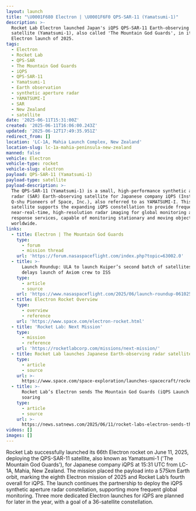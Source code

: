 ```yaml
---
layout: launch
title: "\U0001F680 Electron | \U0001F6F0 QPS-SAR-11 (Yamatsumi-1)"
description: >-
  Rocket Lab Electron launched Japan's iQPS QPS-SAR-11 Earth-observing radar
  satellite (Yamatsumi-1), also called 'The Mountain God Guards', in its eighth
  Electron launch of 2025.
tags:
  - Electron
  - Rocket Lab
  - QPS-SAR
  - The Mountain God Guards
  - iQPS
  - QPS-SAR-11
  - Yamatsumi-1
  - Earth observation
  - synthetic aperture radar
  - YAMATSUMI-I
  - SAR
  - New Zealand
  - satellite
date: '2025-06-11T15:31:00Z'
created: '2025-06-11T16:06:00.243Z'
updated: '2025-06-12T17:49:35.951Z'
redirect_from: []
location: 'LC-1A, Mahia Launch Complex, New Zealand'
location-slug: lc-1a-mahia-peninsula-new-zealand
manned: false
vehicle: Electron
vehicle-type: rocket
vehicle-slug: electron
payload: QPS-SAR-11 (Yamatsumi-1)
payload-type: satellite
payload-description: >-
  The QPS-SAR-11 (Yamatsumi-1) is a small, high-performance synthetic aperture
  radar (SAR) Earth-observing satellite for Japanese company iQPS (Institute for
  Q-shu Pioneers of Space, Inc.), also referred to as YAMATSUMI-I. This
  satellite supports the expanding iQPS constellation to provide frequent,
  near-real-time, high-resolution radar imaging for global monitoring and rapid
  response services, capable of monitoring stationary and moving objects
  worldwide.
links:
  - title: Electron | The Mountain God Guards
    type:
      - forum
      - mission thread
    url: 'https://forum.nasaspaceflight.com/index.php?topic=63002.0'
  - title: >-
      Launch Roundup: ULA to launch Kuiper’s second batch of satellites, SpaceX
      delays launch of Axiom crew to ISS
    type:
      - article
      - source
    url: 'https://www.nasaspaceflight.com/2025/06/launch-roundup-061025/'
  - title: Electron Rocket Overview
    type:
      - overview
      - reference
    url: 'https://www.space.com/electron-rocket.html'
  - title: 'Rocket Lab: Next Mission'
    type:
      - mission
      - reference
    url: 'https://rocketlabcorp.com/missions/next-mission/'
  - title: Rocket Lab launches Japanese Earth-observing radar satellite to orbit
    type:
      - article
      - source
    url: >-
      https://www.space.com/space-exploration/launches-spacecraft/rocket-lab-launches-japanese-earth-observing-radar-satellite-to-orbit
  - title: >-
      Rocket Lab’s Electron sends The Mountain God Guards (iQPS Launch 3)
      soaring
    type:
      - article
      - source
    url: >-
      https://news.satnews.com/2025/06/11/rocket-labs-electron-sends-the-mountain-god-guards-iqps-launch-3-soaring/
videos: []
images: []
---
```

Rocket Lab successfully launched its 66th Electron rocket on June 11, 2025, deploying the QPS-SAR-11 satellite, also known as Yamatsumi-1 ('The Mountain God Guards'), for Japanese company iQPS at 15:31 UTC from LC-1A, Mahia, New Zealand. The mission placed the payload into a 575km Earth orbit, marking the eighth Electron mission of 2025 and Rocket Lab’s fourth overall for iQPS. The launch continues the partnership to deploy the iQPS synthetic aperture radar constellation, supporting more frequent global monitoring. Three more dedicated Electron launches for iQPS are planned for later in the year, with a goal of a 36-satellite constellation.
